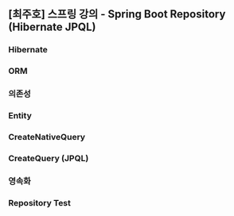 ## [최주호] 스프링 강의 - Spring Boot Repository (Hibernate JPQL)

### Hibernate

### ORM

### 의존성

### Entity

### CreateNativeQuery

### CreateQuery (JPQL)

### 영속화

### Repository Test
